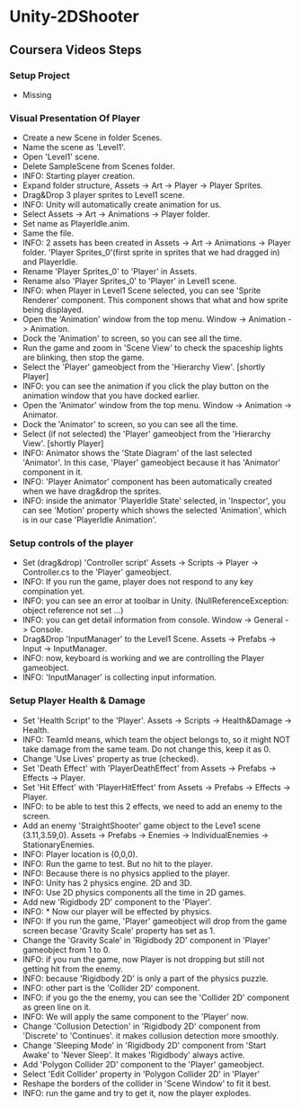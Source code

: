# Unity-2DShooter

## Coursera Videos Steps

### Setup Project

- Missing

### Visual Presentation Of Player

- Create a new Scene in folder Scenes.
- Name the scene as 'Level1'.
- Open 'Level1' scene.
- Delete SampleScene from Scenes folder.
- INFO: Starting player creation.
- Expand folder structure, Assets -> Art -> Player -> Player Sprites.
- Drag&Drop 3 player sprites to Level1 scene.
- INFO: Unity will automatically create animation for us.
- Select Assets -> Art -> Animations -> Player folder.
- Set name as PlayerIdle.anim.
- Same the file.
- INFO: 2 assets has been created in Assets -> Art -> Animations -> Player folder. 'Player Sprites_0'(first sprite in sprites that we had dragged in) and PlayerIdle.
- Rename 'Player Sprites_0' to 'Player' in Assets.
- Rename also 'Player Sprites_0' to 'Player' in Level1 scene.
- INFO: when Player in Level1 Scene selected, you can see 'Sprite Renderer' component. This component shows that what and how sprite being displayed.
- Open the 'Animation' window from the top menu. Window -> Animation -> Animation.
- Dock the 'Animation' to screen, so you can see all the time.
- Run the game and zoom in 'Scene View' to check the spaceship lights are blinking, then stop the game.
- Select the 'Player' gameobject from the 'Hierarchy View'. [shortly Player]
- INFO: you can see the animation if you click the play button on the animation window that you have docked earlier.
- Open the 'Animator' window from the top menu. Window -> Animation -> Animator.
- Dock the 'Animator' to screen, so you can see all the time.
- Select (if not selected) the 'Player' gameobject from the 'Hierarchy View'. [shortly Player]
- INFO: Animator shows the 'State Diagram' of the last selected 'Animator'. In this case, 'Player' gameobject because it has 'Animator' component in it.
- INFO: 'Player Animator' component has been automatically created when we have drag&drop the sprites.
- INFO: inside the animator 'PlayerIdle State' selected, in 'Inspector', you can see 'Motion' property which shows the selected 'Animation', which is in our case 'PlayerIdle Animation'.

### Setup controls of the player

- Set (drag&drop) 'Controller script' Assets -> Scripts -> Player -> Controller.cs to the 'Player' gameobject.
- INFO: If you run the game, player does not respond to any key compination yet.
- INFO: you can see an error at toolbar in Unity. (NullReferenceException: object reference not set ...)
- INFO: you can get detail information from console. Window -> General -> Console.
- Drag&Drop 'InputManager' to the Level1 Scene. Assets -> Prefabs -> Input -> InputManager.
- INFO: now, keyboard is working and we are controlling the Player gameobject.
- INFO: 'InputManager' is collecting input information.

### Setup Player Health & Damage

- Set 'Health Script' to the 'Player'. Assets -> Scripts -> Health&Damage -> Health.
- INFO: TeamId means, which team the object belongs to, so it might NOT take damage from the same team. Do not change this, keep it as 0.
- Change 'Use Lives' property as true (checked).
- Set 'Death Effect' with 'PlayerDeathEffect' from Assets -> Prefabs -> Effects -> Player.
- Set 'Hit Effect' with 'PlayerHitEffect' from Assets -> Prefabs -> Effects -> Player.
- INFO: to be able to test this 2 effects, we need to add an enemy to the screen.
- Add an enemy 'StraightShooter' game object to the Leve1 scene (3.11,3.59,0). Assets -> Prefabs -> Enemies -> IndividualEnemies -> StationaryEnemies.
- INFO: Player location is (0,0,0).
- INFO: Run the game to test. But no hit to the player.
- INFO: Because there is no physics applied to the player.
- INFO: Unity has 2 physics engine. 2D and 3D.
- INFO: Use 2D physics components all the time in 2D games.
- Add new 'Rigidbody 2D' component to the 'Player'.
- INFO: * Now our player will be effected by physics.
- INFO: If you run the game, 'Player' gameobject will drop from the game screen becase 'Gravity Scale' property has set as 1.
- Change the 'Gravity Scale' in 'Rigidbody 2D' component in 'Player' gameobject from 1 to 0.
- INFO: if you run the game, now Player is not dropping but still not getting hit from the enemy.
- INFO: because 'Rigidbody 2D' is only a part of the physics puzzle.
- INFO: other part is the 'Collider 2D' component.
- INFO: if you go the the enemy, you can see the 'Collider 2D' component as green line on it.
- INFO: We will apply the same component to the 'Player' now.
- Change 'Collusion Detection' in 'Rigidbody 2D' component from 'Discrete' to 'Continues'. it makes collusion detection more smoothly.
- Change 'Sleeping Mode' in 'Rigidbody 2D' component from 'Start Awake' to 'Never Sleep'. It makes 'Rigidbody' always active.
- Add 'Polygon Collider 2D' component to the 'Player' gameobject.
- Select 'Edit Collider' property in 'Polygon Collider 2D' in 'Player'
- Reshape the borders of the collider in 'Scene Window' to fit it best.
- INFO: run the game and try to get it, now the player explodes.




























